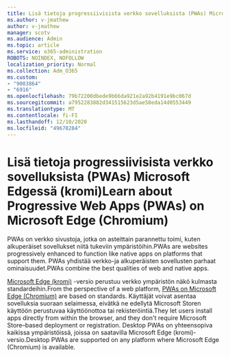 ```yaml
---
title: Lisä tietoja progressiivisista verkko sovelluksista (PWAs) Microsoft Edgessä (kromi)
ms.author: v-jmathew
author: v-jmathew
manager: scotv
ms.audience: Admin
ms.topic: article
ms.service: o365-administration
ROBOTS: NOINDEX, NOFOLLOW
localization_priority: Normal
ms.collection: Adm_O365
ms.custom:
- "9003864"
- "6916"
ms.openlocfilehash: 79b72200dbede9b66da921e2a92b4191e9bc067d
ms.sourcegitcommit: a7952283882d341515623d5ae58eda14d0553449
ms.translationtype: MT
ms.contentlocale: fi-FI
ms.lasthandoff: 12/10/2020
ms.locfileid: "49678284"
---
```

# <a name="learn-about-progressive-web-apps-pwas-on-microsoft-edge-chromium"></a><span data-ttu-id="d769e-102">Lisä tietoja progressiivisista verkko sovelluksista (PWAs) Microsoft Edgessä (kromi)</span><span class="sxs-lookup"><span data-stu-id="d769e-102">Learn about Progressive Web Apps (PWAs) on Microsoft Edge (Chromium)</span></span>

<span data-ttu-id="d769e-103">PWAs on verkko sivustoja, jotka on asteittain parannettu toimi, kuten alkuperäiset sovellukset niitä tukeviin ympäristöihin.</span><span class="sxs-lookup"><span data-stu-id="d769e-103">PWAs are websites progressively enhanced to function like native apps on platforms that support them.</span></span> <span data-ttu-id="d769e-104">PWAs yhdistää verkko-ja alkuperäisten sovellusten parhaat ominaisuudet.</span><span class="sxs-lookup"><span data-stu-id="d769e-104">PWAs combine the best qualities of web and native apps.</span></span>

<span data-ttu-id="d769e-105">[Microsoft Edge (kromi)](https://go.microsoft.com/fwlink/?linkid=2135193) -versio perustuu verkko ympäristön näkö kulmasta standardeihin.</span><span class="sxs-lookup"><span data-stu-id="d769e-105">From the perspective of a web platform, [PWAs on Microsoft Edge (Chromium)](https://go.microsoft.com/fwlink/?linkid=2135193) are based on standards.</span></span> <span data-ttu-id="d769e-106">Käyttäjät voivat asentaa sovelluksia suoraan selaimessa, eivätkä ne edellytä Microsoft Storen käyttöön perustuvaa käyttöönottoa tai rekisteröintiä.</span><span class="sxs-lookup"><span data-stu-id="d769e-106">They let users install apps directly from within the browser, and they don't require Microsoft Store–based deployment or registration.</span></span> <span data-ttu-id="d769e-107">Desktop PWAs on yhteensopiva kaikissa ympäristöissä, joissa on saatavilla Microsoft Edge (kromi)-versio.</span><span class="sxs-lookup"><span data-stu-id="d769e-107">Desktop PWAs are supported on any platform where Microsoft Edge (Chromium) is available.</span></span>
